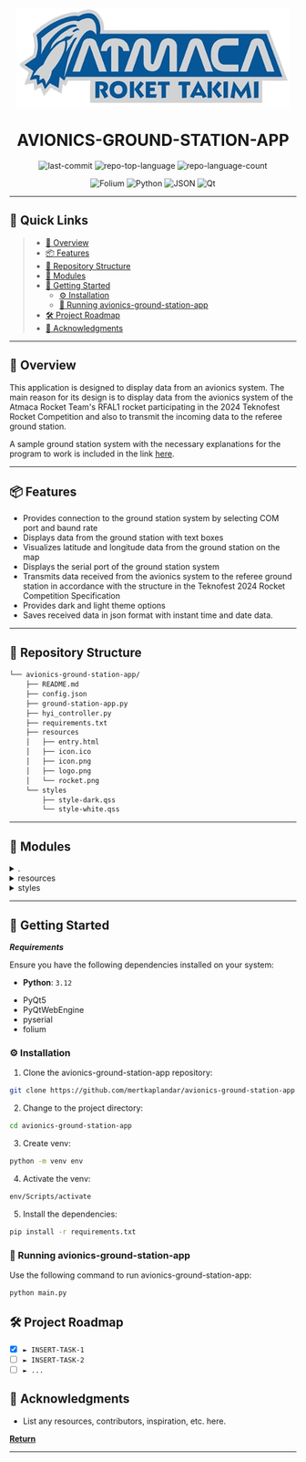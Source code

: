 <p align="center">
  <img src="resources/logo.png"/>
</p>
<p align="center">
    <h1 align="center">AVIONICS-GROUND-STATION-APP</h1>
</p>
<!-- <p align="center">
    <em>HTTP error 401 for prompt `slogan`</em>
</p> -->
<p align="center">
	<!-- <img src="https://img.shields.io/github/license/mertkaplandar/avionics-ground-station-app?style=flat&color=0080ff" alt="license"> -->
	<img src="https://img.shields.io/github/last-commit/mertkaplandar/avionics-ground-station-app?style=flat&logo=git&logoColor=white&color=0080ff" alt="last-commit">
	<img src="https://img.shields.io/github/languages/top/mertkaplandar/avionics-ground-station-app?style=flat&color=0080ff" alt="repo-top-language">
	<img src="https://img.shields.io/github/languages/count/mertkaplandar/avionics-ground-station-app?style=flat&color=0080ff" alt="repo-language-count">
<p>
<!-- <p align="center">
		<em>Developed with the software and tools below.</em>
</p> -->
<p align="center">
	<img src="https://img.shields.io/badge/Folium-77B829.svg?style=flat&logo=Folium&logoColor=white" alt="Folium">
	<img src="https://img.shields.io/badge/Python-3776AB.svg?style=flat&logo=Python&logoColor=white" alt="Python">
	<img src="https://img.shields.io/badge/JSON-000000.svg?style=flat&logo=JSON&logoColor=white" alt="JSON">
    <img src="https://img.shields.io/badge/Qt-000000.svg?style=flat&logo=Qt" alt="Qt">
</p>
<hr>

## 🔗 Quick Links

> - [📍 Overview](#-overview)
> - [📦 Features](#-features)
> - [📂 Repository Structure](#-repository-structure)
> - [🧩 Modules](#-modules)
> - [🚀 Getting Started](#-getting-started)
>   - [⚙️ Installation](#️-installation)
>   - [🤖 Running avionics-ground-station-app](#-running-avionics-ground-station-app)
> - [🛠 Project Roadmap](#-project-roadmap)
> - [👏 Acknowledgments](#-acknowledgments)
<!-- > - [🤝 Contributing](#-contributing) -->
<!-- > - [📄 License](#-license) -->


---

## 📍 Overview

This application is designed to display data from an avionics system. The main reason for its design is to display data from the avionics system of the Atmaca Rocket Team's RFAL1 rocket participating in the 2024 Teknofest Rocket Competition and also to transmit the incoming data to the referee ground station.

A sample ground station system with the necessary explanations for the program to work is included in the link [here](https://github.com/mertkaplandar/rocket-ground-station-hardware).

---

## 📦 Features

- Provides connection to the ground station system by selecting COM port and baund rate
- Displays data from the ground station with text boxes
- Visualizes latitude and longitude data from the ground station on the map
- Displays the serial port of the ground station system
- Transmits data received from the avionics system to the referee ground station in accordance with the structure in the Teknofest 2024 Rocket Competition Specification
- Provides dark and light theme options
- Saves received data in json format with instant time and date data.

---

## 📂 Repository Structure

```sh
└── avionics-ground-station-app/
    ├── README.md
    ├── config.json
    ├── ground-station-app.py
    ├── hyi_controller.py
    ├── requirements.txt
    ├── resources
    │   ├── entry.html
    │   ├── icon.ico
    │   ├── icon.png
    │   ├── logo.png
    │   └── rocket.png
    └── styles
        ├── style-dark.qss
        └── style-white.qss
```

---

## 🧩 Modules

<details closed><summary>.</summary>

| File                                                                                                                    | Summary                                           |
| ---                                                                                                                     | ---                                               |
| [config.json](https://github.com/mertkaplandar/avionics-ground-station-app/blob/master/config.json)                     | HTTP error 401 for prompt `config.json`           |
| [ground-station-app.py](https://github.com/mertkaplandar/avionics-ground-station-app/blob/master/ground-station-app.py) | HTTP error 401 for prompt `ground-station-app.py` |
| [hyi_controller.py](https://github.com/mertkaplandar/avionics-ground-station-app/blob/master/hyi_controller.py)         | HTTP error 401 for prompt `hyi_controller.py`     |
| [requirements.txt](https://github.com/mertkaplandar/avionics-ground-station-app/blob/master/requirements.txt)           | HTTP error 401 for prompt `requirements.txt`      |

</details>

<details closed><summary>resources</summary>

| File                                                                                                        | Summary                                          |
| ---                                                                                                         | ---                                              |
| [entry.html](https://github.com/mertkaplandar/avionics-ground-station-app/blob/master/resources/entry.html) | HTTP error 401 for prompt `resources/entry.html` |

</details>

<details closed><summary>styles</summary>

| File                                                                                                               | Summary                                            |
| ---                                                                                                                | ---                                                |
| [style-dark.qss](https://github.com/mertkaplandar/avionics-ground-station-app/blob/master/styles/style-dark.qss)   | HTTP error 401 for prompt `styles/style-dark.qss`  |
| [style-white.qss](https://github.com/mertkaplandar/avionics-ground-station-app/blob/master/styles/style-white.qss) | HTTP error 401 for prompt `styles/style-white.qss` |

</details>

---

## 🚀 Getting Started

***Requirements***

Ensure you have the following dependencies installed on your system:

* **Python**: `3.12`

- PyQt5
- PyQtWebEngine
- pyserial
- folium

### ⚙️ Installation

1. Clone the avionics-ground-station-app repository:

```sh
git clone https://github.com/mertkaplandar/avionics-ground-station-app
```

2. Change to the project directory:

```sh
cd avionics-ground-station-app
```

3. Create venv:

```sh
python -m venv env
```

4. Activate the venv:

```sh
env/Scripts/activate
```

5. Install the dependencies:

```sh
pip install -r requirements.txt
```

### 🤖 Running avionics-ground-station-app

Use the following command to run avionics-ground-station-app:

```sh
python main.py
```

<!-- ### 🧪 Tests

To execute tests, run:

```sh
pytest
```

--- -->

## 🛠 Project Roadmap

- [X] `► INSERT-TASK-1`
- [ ] `► INSERT-TASK-2`
- [ ] `► ...`

<!-- --- 

 ## 🤝 Contributing

Contributions are welcome! Here are several ways you can contribute:

- **[Submit Pull Requests](https://github.com/mertkaplandar/avionics-ground-station-app/blob/main/CONTRIBUTING.md)**: Review open PRs, and submit your own PRs.
- **[Join the Discussions](https://github.com/mertkaplandar/avionics-ground-station-app/discussions)**: Share your insights, provide feedback, or ask questions.
- **[Report Issues](https://github.com/mertkaplandar/avionics-ground-station-app/issues)**: Submit bugs found or log feature requests for Avionics-ground-station-app.

<details closed>
    <summary>Contributing Guidelines</summary>

1. **Fork the Repository**: Start by forking the project repository to your GitHub account.
2. **Clone Locally**: Clone the forked repository to your local machine using a Git client.
   ```sh
   git clone https://github.com/mertkaplandar/avionics-ground-station-app
   ```
3. **Create a New Branch**: Always work on a new branch, giving it a descriptive name.
   ```sh
   git checkout -b new-feature-x
   ```
4. **Make Your Changes**: Develop and test your changes locally.
5. **Commit Your Changes**: Commit with a clear message describing your updates.
   ```sh
   git commit -m 'Implemented new feature x.'
   ```
6. **Push to GitHub**: Push the changes to your forked repository.
   ```sh
   git push origin new-feature-x
   ```
7. **Submit a Pull Request**: Create a PR against the original project repository. Clearly describe the changes and their motivations.

Once your PR is reviewed and approved, it will be merged into the main branch.

</details>

--- -->

<!-- ## 📄 License

This project is protected under the [SELECT-A-LICENSE](https://choosealicense.com/licenses) License. For more details, refer to the [LICENSE](https://choosealicense.com/licenses/) file.
, -->

## 👏 Acknowledgments

- List any resources, contributors, inspiration, etc. here.

[**Return**](#-quick-links)

---
